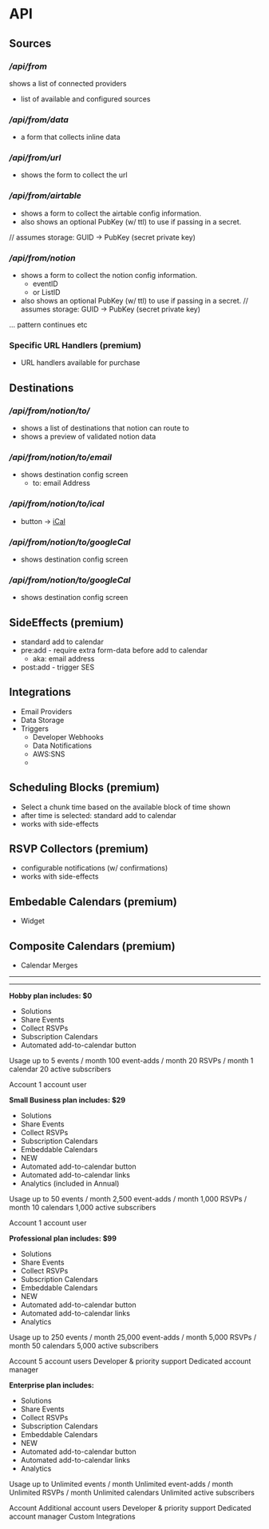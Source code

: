 # API

## Sources

### _/api/from_

shows a list of connected providers

- list of available and configured sources

### _/api/from/data_

- a form that collects inline data

### _/api/from/url_

- shows the form to collect the url

### _/api/from/airtable_

- shows a form to collect the airtable config information.
- also shows an optional PubKey (w/ ttl) to use if passing in a secret.

// assumes storage: GUID -> PubKey (secret private key)

### _/api/from/notion_

- shows a form to collect the notion config information.
  - eventID
  - or ListID
- also shows an optional PubKey (w/ ttl) to use if passing in a secret. //
  assumes storage: GUID -> PubKey (secret private key)

... pattern continues etc

### Specific URL Handlers (premium)

- URL handlers available for purchase

## Destinations

### _/api/from/notion/to/_

- shows a list of destinations that notion can route to
- shows a preview of validated notion data

### _/api/from/notion/to/email_

- shows destination config screen
  - to: email Address

### _/api/from/notion/to/ical_

- button -> [iCal](#icalFormat)

### _/api/from/notion/to/googleCal_

- shows destination config screen

### _/api/from/notion/to/googleCal_

- shows destination config screen

## SideEffects (premium)

- standard add to calendar
- pre:add - require extra form-data before add to calendar
  - aka: email address
- post:add - trigger SES

## Integrations

- Email Providers
- Data Storage
- Triggers
  - Developer Webhooks
  - Data Notifications
  - AWS:SNS
  -

## Scheduling Blocks (premium)

- Select a chunk time based on the available block of time shown
- after time is selected: standard add to calendar
- works with side-effects

## RSVP Collectors (premium)

- configurable notifications (w/ confirmations)
- works with side-effects

## Embedable Calendars (premium)

- Widget

## Composite Calendars (premium)

- Calendar Merges

---

---

**Hobby plan includes: $0**

- Solutions
- Share Events
- Collect RSVPs
- Subscription Calendars
- Automated add-to-calendar button

Usage up to 5 events / month 100 event-adds / month 20 RSVPs / month 1 calendar
20 active subscribers

Account 1 account user

**Small Business plan includes: $29**

- Solutions
- Share Events
- Collect RSVPs
- Subscription Calendars
- Embeddable Calendars
- NEW
- Automated add-to-calendar button
- Automated add-to-calendar links
- Analytics (included in Annual)

Usage up to 50 events / month 2,500 event-adds / month 1,000 RSVPs / month 10
calendars 1,000 active subscribers

Account 1 account user

**Professional plan includes: $99**

- Solutions
- Share Events
- Collect RSVPs
- Subscription Calendars
- Embeddable Calendars
- NEW
- Automated add-to-calendar button
- Automated add-to-calendar links
- Analytics

Usage up to 250 events / month 25,000 event-adds / month 5,000 RSVPs / month 50
calendars 5,000 active subscribers

Account 5 account users Developer & priority support Dedicated account manager

**Enterprise plan includes:**

- Solutions
- Share Events
- Collect RSVPs
- Subscription Calendars
- Embeddable Calendars
- NEW
- Automated add-to-calendar button
- Automated add-to-calendar links
- Analytics

Usage up to Unlimited events / month Unlimited event-adds / month Unlimited
RSVPs / month Unlimited calendars Unlimited active subscribers

Account Additional account users Developer & priority support Dedicated account
manager Custom Integrations
